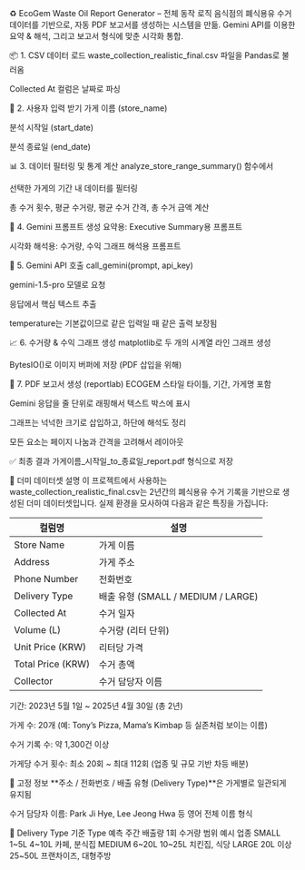 ♻️ EcoGem Waste Oil Report Generator – 전체 동작 로직
 음식점의 폐식용유 수거 데이터를 기반으로, 자동 PDF 보고서를 생성하는 시스템을 만듦. Gemini API를 이용한 요약 & 해석, 그리고 보고서 형식에 맞춘 시각화 통합.

📦 1. CSV 데이터 로드
waste_collection_realistic_final.csv 파일을 Pandas로 불러옴

Collected At 컬럼은 날짜로 파싱

📍 2. 사용자 입력 받기
가게 이름 (store_name)

분석 시작일 (start_date)

분석 종료일 (end_date)

📊 3. 데이터 필터링 및 통계 계산
analyze_store_range_summary() 함수에서

선택한 가게의 기간 내 데이터를 필터링

총 수거 횟수, 평균 수거량, 평균 수거 간격, 총 수거 금액 계산

🤖 4. Gemini 프롬프트 생성
요약용: Executive Summary용 프롬프트

시각화 해석용: 수거량, 수익 그래프 해석용 프롬프트

🔑 5. Gemini API 호출
call_gemini(prompt, api_key)

gemini-1.5-pro 모델로 요청

응답에서 핵심 텍스트 추출

temperature는 기본값이므로 같은 입력일 때 같은 출력 보장됨

📈 6. 수거량 & 수익 그래프 생성
matplotlib로 두 개의 시계열 라인 그래프 생성

BytesIO()로 이미지 버퍼에 저장 (PDF 삽입을 위해)

📄 7. PDF 보고서 생성 (reportlab)
ECOGEM 스타일 타이틀, 기간, 가게명 포함

Gemini 응답을 줄 단위로 래핑해서 텍스트 박스에 표시

그래프는 넉넉한 크기로 삽입하고, 하단에 해석도 정리

모든 요소는 페이지 나눔과 간격을 고려해서 레이아웃

✅ 최종 결과
가게이름_시작일_to_종료일_report.pdf 형식으로 저장



📂 더미 데이터셋 설명
이 프로젝트에서 사용하는 waste_collection_realistic_final.csv는 2년간의 폐식용유 수거 기록을 기반으로 생성된 더미 데이터셋입니다. 실제 환경을 모사하여 다음과 같은 특징을 가집니다:

| 컬럼명 | 설명 |
|--------|------|
| Store Name | 가게 이름 |
| Address | 가게 주소 |
| Phone Number | 전화번호 |
| Delivery Type | 배출 유형 (SMALL / MEDIUM / LARGE) |
| Collected At | 수거 일자 |
| Volume (L) | 수거량 (리터 단위) |
| Unit Price (KRW) | 리터당 가격 |
| Total Price (KRW) | 수거 총액 |
| Collector | 수거 담당자 이름 |

기간: 2023년 5월 1일 ~ 2025년 4월 30일 (총 2년)

가게 수: 20개 (예: Tony’s Pizza, Mama’s Kimbap 등 실존처럼 보이는 이름)

수거 기록 수: 약 1,300건 이상

가게당 수거 횟수: 최소 20회 ~ 최대 112회 (업종 및 규모 기반 차등 배분)

📌 고정 정보
**주소 / 전화번호 / 배출 유형 (Delivery Type)**은 가게별로 일관되게 유지됨

수거 담당자 이름: Park Ji Hye, Lee Jeong Hwa 등 영어 전체 이름 형식

🚚 Delivery Type 기준
Type	예측 주간 배출량	1회 수거량 범위	예시 업종
SMALL	1~5L	4~10L	카페, 분식집
MEDIUM	6~20L	10~25L	치킨집, 식당
LARGE	20L 이상	25~50L	프랜차이즈, 대형주방


